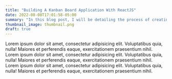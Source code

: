 ```yaml
---
title: "Building A Kanban Board Application With ReactJS"
date: 2022-08-08T17:01:58-05:00
summary: "In this blog post, I will be detailing the process of creating a simple ray tracing library using pygame. I first undertook the project in my middle school advanced coding class due to an interest in 3D rendering that emerged during quarantine."
thumbnail_image: thumbnail.png
draft: true
---
```


Lorem ipsum dolor sit amet, consectetur adipisicing elit. Voluptatibus quia, nulla! Maiores et perferendis eaque, exercitationem praesentium nihil.
Lorem ipsum dolor sit amet, consectetur adipisicing elit. Voluptatibus quia, nulla! Maiores et perferendis eaque, exercitationem praesentium nihil.
Lorem ipsum dolor sit amet, consectetur adipisicing elit. Voluptatibus quia, nulla! Maiores et perferendis eaque, exercitationem praesentium nihil.